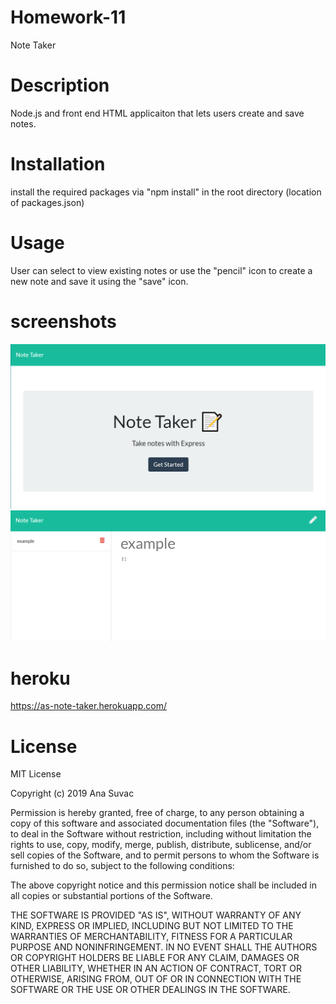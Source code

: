 # Homework-11
 Note Taker

# Description
Node.js and front end HTML applicaiton that lets users create and save notes.

# Installation
install the required packages via "npm install" in the root directory (location of packages.json)

# Usage
User can select to view existing notes or use the "pencil" icon to create a new note and save it using the "save" icon.

# screenshots

<img src="public/assets/images/screen.png">

<img src="public/assets/images/screen1.png">

# heroku 
https://as-note-taker.herokuapp.com/

# License
MIT License

Copyright (c) 2019 Ana Suvac

Permission is hereby granted, free of charge, to any person obtaining a copy of this software and associated documentation files (the "Software"), to deal in the Software without restriction, including without limitation the rights to use, copy, modify, merge, publish, distribute, sublicense, and/or sell copies of the Software, and to permit persons to whom the Software is furnished to do so, subject to the following conditions:

The above copyright notice and this permission notice shall be included in all copies or substantial portions of the Software.

THE SOFTWARE IS PROVIDED "AS IS", WITHOUT WARRANTY OF ANY KIND, EXPRESS OR IMPLIED, INCLUDING BUT NOT LIMITED TO THE WARRANTIES OF MERCHANTABILITY, FITNESS FOR A PARTICULAR PURPOSE AND NONINFRINGEMENT. IN NO EVENT SHALL THE AUTHORS OR COPYRIGHT HOLDERS BE LIABLE FOR ANY CLAIM, DAMAGES OR OTHER LIABILITY, WHETHER IN AN ACTION OF CONTRACT, TORT OR OTHERWISE, ARISING FROM, OUT OF OR IN CONNECTION WITH THE SOFTWARE OR THE USE OR OTHER DEALINGS IN THE SOFTWARE.
